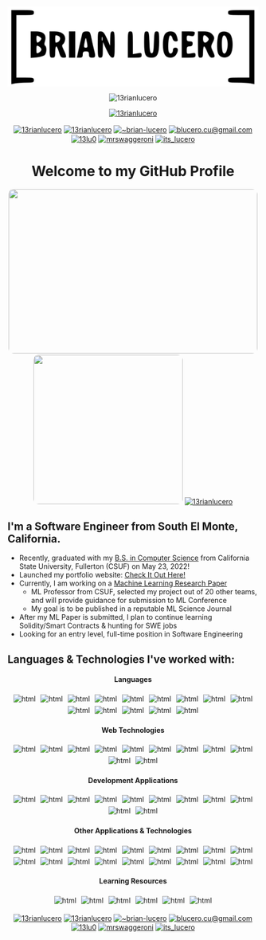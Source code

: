 <!-- %%%%%%%%%%%%%%%%%%%%%%%%%%%%%%%%%%%%%%%%%%%%%%%%%%%%%%%%%%%%% -->

<!-- %%%%%%%%%%%%%%% PERSONAL & SM ICONS ~ SECTION %%%%%%%%%%%%%%% -->

<!-- %%%%%%%%%%%%%%%%%%%%%%%%%%%%%%%%%%%%%%%%%%%%%%%%%%%%%%%%%%%%% -->

<!-- BL PERSONAL ICON -->

<p align="center">
<a href="https://13rianlucero.github.io/" target="blank"><img align="center" src="https://raw.githubusercontent.com/13rianlucero/13rianlucero.github.io/0994a793c0de804a83e8792e21ed78e8bc882fbc/images/brian/bl-logo.svg" alt="BL | Home"/></a>
</p>

<!-- PAGE VIEW COUNTER -->

<p align="center">
<img src="https://komarev.com/ghpvc/?username=13rianlucero&label=Profile%20views&color=0e75b6&style=3d" alt="13rianlucero" />
</p>

<!-- FOLLOW MY TWITTER PLZ 🥺 -->

<p align="center">
<a href="https://twitter.com/13rianlucero" target="blank"><img src="https://img.shields.io/twitter/follow/13rianlucero?logo=twitter&style=for-the-badge" alt="13rianlucero" /></a>
</p>

<!-- SOCIAL MEDIA LINKS -->

<p align="center">
    <a href="https://github.com/13rianlucero" target="blank"><img align="center" src="https://cdn.jsdelivr.net/npm/simple-icons@3.0.1/icons/github.svg" alt="13rianlucero" height="30" width="40" /></a>
    <a href="https://twitter.com/13rianlucero" target="blank"><img align="center" src="https://cdn.jsdelivr.net/npm/simple-icons@3.0.1/icons/twitter.svg" alt="13rianlucero" height="30" width="40" /></a>
    <a href="https://linkedin.com/in/~brian-lucero" target="blank"><img align="center" src="https://cdn.jsdelivr.net/npm/simple-icons@3.0.1/icons/linkedin.svg" alt="~brian-lucero" height="30" width="40" /></a>
    <a href="mailtp:blucero.cu@gmail.com" target="blank"><img align="center" src="https://cdn.jsdelivr.net/npm/simple-icons@3.0.1/icons/gmail.svg" alt="blucero.cu@gmail.com" height="30" width="40" /></a>
    <a href="https://instagram.com/13lu0" target="blank"><img align="center" src="https://cdn.jsdelivr.net/npm/simple-icons@3.0.1/icons/instagram.svg" alt="13lu0" height="30" width="40" /></a>
    <a href="https://www.twitch.tv/mrswaggeroni" target="blank"><img align="center" src="https://cdn.jsdelivr.net/npm/simple-icons@3.0.1/icons/twitch.svg" alt="mrswaggeroni" height="30" width="40" /></a>
    <!-- <a href="mailto:13rianlucero@csu.fullerton.edu" target="blank"><img align="center" src="https://cdn.jsdelivr.net/npm/simple-icons@3.0.1/icons/outlook.svg" alt="13rianlucero@csu.fullerton.edu" height="30" width="40" /></a> -->
    <a href="https://soundcloud.com/its_lucero" target="blank"><img align="center" src="https://cdn.jsdelivr.net/npm/simple-icons@3.0.1/icons/soundcloud.svg" alt="its_lucero" height="30" width="40" /></a>
</p>

<!-- %%%%%%%%%%%%%%%%%%%%%%%%%%%%%%%%%%%%%%%%%%%%%%%%%%%%%%%%% -->

<!-- %%%%%%%%%%%%%%% WELCOME MESSAGE ~ SECTION %%%%%%%%%%%%%%% -->

<!-- %%%%%%%%%%%%%%%%%%%%%%%%%%%%%%%%%%%%%%%%%%%%%%%%%%%%%%%%% -->

<!-- WELCOME MESSAGE -->

<h1 align="center">Welcome to my GitHub Profile</h1>

<!-- ROW OF GIFS -->

<p align="center">
    <!-- MY GITHUB STATS (DEFAULT THEME) --> 
    <img width="500" height="330" src="https://github-readme-stats.vercel.app/api?username=13rianlucero&show_icons=true&theme=highcontrast&include_all_commits=true&hide=stars&count_private=true" style="border-radius:10px;">
    <img width="300" height="300" src="https://github-readme-stats.vercel.app/api/top-langs/?username=13rianlucero&count_private=true&theme=highcontrast&langs_count=10&hide=TypeScript,SCSS,Dockerfile&exclude_repo=CrabAgePrediction,ottergram-hw2,ottergram,projects,coffee-run,13rianlucero.github.io,SWIFT-ONLY,Light,UDP-Pinger" style="border-radius:10px;">
    <!-- MY GITHUB STATS (TROPHIES/POINTS THEME) -->
    <!--     <a href="https://github.com/ryo-ma/github-profile-trophy">
            <img width="300" height="300" src="https://github-profile-trophy.vercel.app/?username=13rianlucero&theme=algolia&column=3&margin-w=15&margin-h=15" alt="13rianlucero" /> -->
    <a href="https://github.com/ryo-ma/github-profile-trophy">
        <img src="https://github-profile-trophy.vercel.app/?username=13rianlucero&theme=algolia" alt="13rianlucero" />
    </a>
</p>

<!-- WHO AM I? -->

<h2 align="left">I'm a Software Engineer from South El Monte, California.</h2>

<!-- RECENT NEWS (PAST) | WHAT I'M CURRENTLY DOING (NOW) | WHAT I PLAN TO DO LATER ON (FUTURE) -->

- Recently, graduated with my [B.S. in Computer Science](https://raw.githubusercontent.com/13rianlucero/13rianlucero.github.io/main/images/csuf-graduation2022/DiplomaTeaser-FromCeremony-May23-2022.jpeg) from California State University, Fullerton (CSUF) on May 23, 2022!
- Launched my portfolio website: [Check It Out Here!](https://13rianlucero.github.io/)
- Currently, I am working on a [Machine Learning Research Paper](https://github.com/13rianlucero/CrabAgePrediction)
  - ML Professor from CSUF, selected my project out of 20 other teams, and will provide guidance for submission to ML Conference
  - My goal is to be published in a reputable ML Science Journal
- After my ML Paper is submitted, I plan to continue learning Solidity/Smart Contracts & hunting for SWE jobs
- Looking for an entry level, full-time position in Software Engineering

<!-- %%%%%%%%%%%%%%%%%%%%%%%%%%%%%%%%%%%%%%%%%%%%%%%%%%%%%%%%%%%%%%%%%% -->

<!-- %%%%%%%%%%%%%%% LANGUAGES & TECHNOLOGIES ~ SECTION %%%%%%%%%%%%%%% -->

<!-- %%%%%%%%%%%%%%%%%%%%%%%%%%%%%%%%%%%%%%%%%%%%%%%%%%%%%%%%%%%%%%%%%% -->

<!-- LANGUAGES & TECHNOLOGIES ~ ICONS -->

<h2 align="left">Languages & Technologies I've worked with:</h2>
<!-- LANGUAGES ~ HEADER -->
<h4 align="center">Languages</h4>
<!-- LANGUAGES ~ ICONS -->
<p align="center">
    <img src="https://img.shields.io/badge/c++-%2300599C.svg?style=for-the-badge&logo=c%2B%2B&logoColor=white" 
    alt="html" style="vertical-align:top; margin:3px">
    <img src="https://img.shields.io/badge/c-%2300599C.svg?style=for-the-badge&logo=c&logoColor=white)"  alt="html" style="vertical-align:top; margin:3px">
    <img src="https://img.shields.io/badge/swift-F54A2A?style=for-the-badge&logo=swift&logoColor=white"  alt="html" style="vertical-align:top; margin:3px">  
    <img src="https://img.shields.io/badge/SQL-00000F?style=for-the-badge&logo=mysql&logoColor=white"  alt="html" style="vertical-align:top; margin:3px">
    <img src="https://img.shields.io/badge/python-3670A0?style=for-the-badge&logo=python&logoColor=ffdd54"  alt="html" style="vertical-align:top; margin:3px">
    <img src="https://img.shields.io/badge/r-%23276DC3.svg?style=for-the-badge&logo=r&logoColor=white"  alt="html" style="vertical-align:top; margin:3px">
    <img src="https://img.shields.io/badge/html5-%23E34F26.svg?style=for-the-badge&logo=html5&logoColor=white"  alt="html" style="vertical-align:top; margin:3px">
    <img src="https://img.shields.io/badge/javascript-%23323330.svg?style=for-the-badge&logo=javascript&logoColor=%23F7DF1E"  alt="html" style="vertical-align:top; margin:3px">
    <img src="https://img.shields.io/badge/css3-%231572B6.svg?style=for-the-badge&logo=css3&logoColor=white"  alt="html" style="vertical-align:top; margin:3px">
    <img src="https://img.shields.io/badge/SASS-hotpink.svg?style=for-the-badge&logo=SASS&logoColor=white"  alt="html" style="vertical-align:top; margin:3px">
    <img src="https://img.shields.io/badge/typescript-%23007ACC.svg?style=for-the-badge&logo=typescript&logoColor=white"  alt="html" style="vertical-align:top; margin:3px">
    <img src="https://img.shields.io/badge/markdown-%23000000.svg?style=for-the-badge&logo=markdown&logoColor=white"  alt="html" style="vertical-align:top; margin:3px">
    <img src="https://img.shields.io/badge/x86-Assembly-00000F?style=for-the-badge&logo=intel&logoColor=whit"  alt="html" style="vertical-align:top; margin:3px">
    <img src="https://img.shields.io/badge/shell_script-%23121011.svg?style=for-the-badge&logo=gnu-bash&logoColor=white"  alt="html" style="vertical-align:top; margin:3px">
</p>
<!-- WEB TECHNOLOGIES ~ HEADER -->
<h4 align="center">Web Technologies</h4>
<!-- WEB TECHNOLOGIES ~ HEADER -->
<p align="center">  
    <img src="https://img.shields.io/badge/Gatsby-663399?style=for-the-badge&logo=gatsby&logoColor=white"  alt="html" style="vertical-align:top; margin:3px">
    <img src="https://img.shields.io/badge/React-20232A?style=for-the-badge&logo=react&logoColor=61DAFB"  alt="html" style="vertical-align:top; margin:3px">
    <img src="https://img.shields.io/badge/Bootstrap-563D7C?style=for-the-badge&logo=bootstrap&logoColor=white"  alt="html" style="vertical-align:top; margin:3px">
    <img src="https://img.shields.io/badge/jQuery-0769AD?style=for-the-badge&logo=jquery&logoColor=white"  alt="html" style="vertical-align:top; margin:3px">
    <img src="https://img.shields.io/badge/Flutter-02569B?style=for-the-badge&logo=flutter&logoColor=white"  alt="html" style="vertical-align:top; margin:3px">
    <img src="https://img.shields.io/badge/bootstrap-%23563D7C.svg?style=for-the-badge&logo=bootstrap&logoColor=white"  alt="html" style="vertical-align:top; margin:3px">
    <img src="https://img.shields.io/badge/NPM-%23000000.svg?style=for-the-badge&logo=npm&logoColor=white"  alt="html" style="vertical-align:top; margin:3px">
    <img src="https://img.shields.io/badge/node.js-6DA55F?style=for-the-badge&logo=node.js&logoColor=white"  alt="html" style="vertical-align:top; margin:3px">
    <img src="https://img.shields.io/badge/yarn-%232C8EBB.svg?style=for-the-badge&logo=yarn&logoColor=white"  alt="html" style="vertical-align:top; margin:3px">
    <img src="https://img.shields.io/badge/firebase-%23039BE5.svg?style=for-the-badge&logo=firebase"  alt="html" style="vertical-align:top; margin:3px">
    <img src="https://img.shields.io/badge/p5.js-ED225D?style=for-the-badge&logo=p5.js&logoColor=FFFFFF"  alt="html" style="vertical-align:top; margin:3px">
</p>
<!-- WEB TECHNOLOGIES ~ HEADER -->
<h4 align="center">Development Applications</h4>
<!-- WEB TECHNOLOGIES ~ HEADER -->
<p align="center">
    <img src="https://img.shields.io/badge/Visual%20Studio%20Code-0078d7.svg?style=for-the-badge&logo=visual-studio-code&logoColor=white"  alt="html" style="vertical-align:top; margin:3px">
    <img src="https://img.shields.io/badge/Visual%20Studio-5C2D91.svg?style=for-the-badge&logo=visual-studio&logoColor=white"  alt="html" style="vertical-align:top; margin:3px">
    <img src="https://img.shields.io/badge/Xcode-007ACC?style=for-the-badge&logo=Xcode&logoColor=white"  alt="html" style="vertical-align:top; margin:3px">
    <img src="https://img.shields.io/badge/MySQL-00000F?style=for-the-badge&logo=mysql&logoColor=white"  alt="html" style="vertical-align:top; margin:3px">
    <img src="https://img.shields.io/badge/pycharm-143?style=for-the-badge&logo=pycharm&logoColor=black&color=black&labelColor=green"  alt="html" style="vertical-align:top; margin:3px">
    <img src="https://img.shields.io/badge/GitHub-100000?style=for-the-badge&logo=github&logoColor=white"  alt="html" style="vertical-align:top; margin:3px">
    <img src="https://img.shields.io/badge/Replit-DD1200?style=for-the-badge&logo=Replit&logoColor=white"  alt="html" style="vertical-align:top; margin:3px">
    <img src="https://img.shields.io/badge/Netlify-00C7B7?style=for-the-badge&logo=netlify&logoColor=white"  alt="html" style="vertical-align:top; margin:3px">
    <img src="https://img.shields.io/badge/adobe-%23FF0000.svg?style=for-the-badge&logo=adobe&logoColor=white"  alt="html" style="vertical-align:top; margin:3px">
    <img src="https://img.shields.io/badge/Adobe%20Creative%20Cloud-DA1F26.svg?style=for-the-badge&logo=Adobe%20Creative%20Cloud&logoColor=white"  alt="html" style="vertical-align:top; margin:3px">
    <img src="https://www.mathworks.com/matlabcentral/images/matlab-file-exchange.svg"  alt="html" style="vertical-align:top; margin:3px">
</p>
<!-- OTHER APPS & TECH ~ HEADER -->
<h4 align="center">Other Applications & Technologies</h4>
<!-- OTHER APPS & TECH ~ HEADER -->
<p align="center">
    <img src="https://img.shields.io/badge/Safari-000000?style=for-the-badge&logo=Safari&logoColor=white"  alt="html" style="vertical-align:top; margin:3px">
    <img src="https://img.shields.io/badge/Google%20Chrome-4285F4?style=for-the-badge&logo=GoogleChrome&logoColor=white"  alt="html" style="vertical-align:top; margin:3px">
    <img src="https://img.shields.io/badge/Firefox-FF7139?style=for-the-badge&logo=Firefox-Browser&logoColor=white"  alt="html" style="vertical-align:top; margin:3px">
    <img src="https://img.shields.io/badge/Edge-0078D7?style=for-the-badge&logo=Microsoft-edge&logoColor=white"  alt="html" style="vertical-align:top; margin:3px">
    <img src="https://img.shields.io/badge/Dropbox-%233B4D98.svg?style=for-the-badge&logo=Dropbox&logoColor=white"  alt="html" style="vertical-align:top; margin:3px">
    <img src="https://img.shields.io/badge/Google%20Drive-4285F4?style=for-the-badge&logo=googledrive&logoColor=white"  alt="html" style="vertical-align:top; margin:3px">
    <img src="https://img.shields.io/badge/nVIDIA-%2376B900.svg?style=for-the-badge&logo=nVIDIA&logoColor=white"  alt="html" style="vertical-align:top; margin:3px">
    <img src="https://img.shields.io/badge/Intel-Core_i7_10th-0071C5?style=for-the-badge&logo=intel&logoColor=white"  alt="html" style="vertical-align:top; margin:3px">
    <img src="https://img.shields.io/badge/Apple-MacBook_Pro_2020-999999?style=for-the-badge&logo=apple&logoColor=white"  alt="html" style="vertical-align:top; margin:3px">
    <img src="https://img.shields.io/badge/YouTube-FF0000?style=for-the-badge&logo=youtube&logoColor=white"  alt="html" style="vertical-align:top; margin:3px">
    <img src="https://img.shields.io/badge/Twitch-9146FF?style=for-the-badge&logo=twitch&logoColor=white"  alt="html" style="vertical-align:top; margin:3px">
    <img src="https://img.shields.io/badge/Discord-7289DA?style=for-the-badge&logo=discord&logoColor=white" alt="html" style="vertical-align:top; margin:3px">
    <img src="https://img.shields.io/badge/PSN-%230070D1.svg?style=for-the-badge&logo=Playstation&logoColor=white"  alt="html" style="vertical-align:top; margin:3px">
    <img src="https://img.shields.io/badge/Playstation%204-003791?style=for-the-badge&logo=playstation-4&logoColor=white"  alt="html" style="vertical-align:top; margin:3px">
    <img src="https://img.shields.io/badge/ea-%23000000.svg?style=for-the-badge&logo=ea&logoColor=white"  alt="html" style="vertical-align:top; margin:3px">
    <img src="https://img.shields.io/badge/PlayStation-003791?style=for-the-badge&logo=playstation&logoColor=white"  alt="html" style="vertical-align:top; margin:3px">
    <img src="https://img.shields.io/badge/Steam-000000?style=for-the-badge&logo=steam&logoColor=white"  alt="html" style="vertical-align:top; margin:3px">
    <img src="https://img.shields.io/badge/SoundCloud-FF3300?style=for-the-badge&logo=soundcloud&logoColor=white"  alt="html" style="vertical-align:top; margin:3px">
</p>
<!-- LEARNING RESOURCES -->
<h4 align="center">Learning Resources</h4>
<!-- LEARNING RESOURCES -->
<p align="center">
    <img src="https://img.shields.io/badge/LeetCode-000000?style=for-the-badge&logo=LeetCode&logoColor=#d16c06"  alt="html" style="vertical-align:top; margin:3px">
    <img src="https://img.shields.io/badge/Kaggle-035a7d?style=for-the-badge&logo=kaggle&logoColor=white"  alt="html" style="vertical-align:top; margin:3px">
    <img src="https://img.shields.io/badge/-Stackoverflow-FE7A16?style=for-the-badge&logo=stack-overflow&logoColor=white"  alt="html" style="vertical-align:top; margin:3px">
    <img src="https://img.shields.io/badge/Coursera-%230056D2.svg?style=for-the-badge&logo=Coursera&logoColor=white"  alt="html" style="vertical-align:top; margin:3px">
    <img src="https://img.shields.io/badge/GeeksforGeeks-gray?style=for-the-badge&logo=geeksforgeeks&logoColor=35914c"  alt="html" style="vertical-align:top; margin:3px">
    <img src="https://img.shields.io/badge/Codepen-000000?style=for-the-badge&logo=codepen&logoColor=white)"  alt="html" style="vertical-align:top; margin:3px">
</p>

<!-- %%%%%%%%%%%%%%%%%%%%%%%%%%%%%%%%%%%%%%%%%%%%%% -->

<!-- %%%%%%%%%%%%%%% FOOTER SECTION %%%%%%%%%%%%%%% -->

<!-- %%%%%%%%%%%%%%%%%%%%%%%%%%%%%%%%%%%%%%%%%%%%%% -->

<!-- FOOTER ~ SOCIAL MEDIA LINKS -->

<p align="center">
    <a href="https://github.com/13rianlucero" target="blank"><img align="center" src="https://cdn.jsdelivr.net/npm/simple-icons@3.0.1/icons/github.svg" alt="13rianlucero" height="30" width="40" /></a>
    <a href="https://twitter.com/13rianlucero" target="blank"><img align="center" src="https://cdn.jsdelivr.net/npm/simple-icons@3.0.1/icons/twitter.svg" alt="13rianlucero" height="30" width="40" /></a>
    <a href="https://linkedin.com/in/~brian-lucero" target="blank"><img align="center" src="https://cdn.jsdelivr.net/npm/simple-icons@3.0.1/icons/linkedin.svg" alt="~brian-lucero" height="30" width="40" /></a>
    <a href="mailtp:blucero.cu@gmail.com" target="blank"><img align="center" src="https://cdn.jsdelivr.net/npm/simple-icons@3.0.1/icons/gmail.svg" alt="blucero.cu@gmail.com" height="30" width="40" /></a>
    <a href="https://instagram.com/13lu0" target="blank"><img align="center" src="https://cdn.jsdelivr.net/npm/simple-icons@3.0.1/icons/instagram.svg" alt="13lu0" height="30" width="40" /></a>
    <a href="https://www.twitch.tv/mrswaggeroni" target="blank"><img align="center" src="https://cdn.jsdelivr.net/npm/simple-icons@3.0.1/icons/twitch.svg" alt="mrswaggeroni" height="30" width="40" /></a>
<!-- <a href="mailto:13rianlucero@csu.fullerton.edu" target="blank"><img align="center" src="https://cdn.jsdelivr.net/npm/simple-icons@3.0.1/icons/outlook.svg" alt="13rianlucero@csu.fullerton.edu" height="30" width="40" /></a> -->
<a href="https://soundcloud.com/its_lucero" target="blank"><img align="center" src="https://cdn.jsdelivr.net/npm/simple-icons@3.0.1/icons/soundcloud.svg" alt="its_lucero" height="30" width="40" /></a>
</p>
